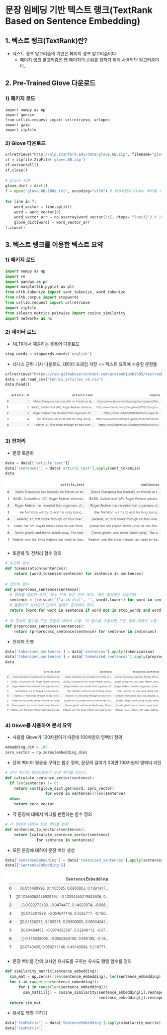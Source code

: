 # 문장 임베딩 기반 텍스트 랭크(TextRank Based on Sentence Embedding)



## 1. 텍스트 랭크(TextRank)란?

- 텍스트 랭크 알고리즘의 기반은 페이지 랭크 알고리즘이다.
  - 페이지 랭크 알고리즘은 웹 페이지의 순위를 정하기 위해 사용되던 알고리즘이다.



## 2. Pre-Trained Glove 다운로드

### 1) 패키지 로드

```
import numpy as np
import gensim
from urllib.request import urlretrieve, urlopen
import gzip
import zipfile
```



### 2) Glove 다운로드

```python
urlretrieve("http://nlp.stanford.edu/data/glove.6B.zip", filename="glove.6B.zip")
zf = zipfile.ZipFile('glove.6B.zip')
zf.extractall() 
zf.close()

# glove 사전
glove_dict = dict()
f = open('glove.6B.100d.txt', encoding="utf8") # 100차원의 GloVe 벡터를 사용

for line in f:
    word_vector = line.split()
    word = word_vector[0]
    word_vector_arr = np.asarray(word_vector[1:], dtype='float32') # 100개의 값을 가지는 array로 변환
    glove_dict[word] = word_vector_arr
f.close()
```



## 3. 텍스트 랭크를 이용한 텍스트 요약



### 1) 패키지 로드

```python
import numpy as np
import re
import pandas as pd
import matplotlib.pyplot as plt
from nltk.tokenize import sent_tokenize, word_tokenize
from nltk.corpus import stopwords
from urllib.request import urlretrieve
import zipfile
from sklearn.metrics.pairwise import cosine_similarity
import networkx as nx
```



### 2) 데이터 로드

- NLTK에서 제공하는 불용어 다운로드

```python
stop_words = stopwords.words('english')
```

- 테니스 관련 기사 다운로드, 데이터 프레임 저장 => 텍스트 요약에 사용할 문장들

```python
urlretrieve("https://raw.githubusercontent.com/prateekjoshi565/textrank_text_summarization/master/tennis_articles_v4.csv", filename="tennis_articles_v4.csv")
data = pd.read_csv("tennis_articles_v4.csv")
data.head()
```

![image-20220615114345200](TextRank_Based_Doc_Summary.assets/image-20220615114345200.png)



### 3) 전처리

- 문장 토큰화

```python
data = data[['article_text']]
data['sentences'] = data['article_text'].apply(sent_tokenize)
data
```

![image-20220615114454362](TextRank_Based_Doc_Summary.assets/image-20220615114454362.png)



- 토큰화 및 전처리 함수 정의

```python
# 토큰화 함수
def tokenization(sentences):
    return [word_tokenize(sentence) for sentence in sentences]

# 전처리 함수
def preprocess_sentence(sentence):
  # 영어를 제외한 숫자, 특수 문자 등은 전부 제거. 모든 알파벳은 소문자화
  sentence = [re.sub(r'[^a-zA-z\s]', '', word).lower() for word in sentence]
  # 불용어가 아니면서 단어가 실제로 존재해야 한다.
  return [word for word in sentence if word not in stop_words and word]

# 위 전처리 함수를 모든 문장에 대해서 수행. 이 함수를 호출하면 모든 행에 대해서 수행.
def preprocess_sentences(sentences):
    return [preprocess_sentence(sentence) for sentence in sentences]
```



- 전처리 진행

```python
data['tokenized_sentences'] = data['sentences'].apply(tokenization)
data['tokenized_sentences'] = data['tokenized_sentences'].apply(preprocess_sentences)
data
```

![image-20220615114534612](TextRank_Based_Doc_Summary.assets/image-20220615114534612.png)



### 4) Glove를 사용하여 문서 요약

- 사용할 Glove가 100차원이기 때문에 100차원의 영벡터 정의

```python
embedding_dim = 100
zero_vector = np.zeros(embedding_dim)
```



- 단어 벡터의 평균을 구하는 함수 정의, 문장의 길이가 0이면 100차원의 영벡터 리턴

```python
# 단어 벡터의 평균으로부터 문장 벡터를 얻는다.
def calculate_sentence_vector(sentence):
  if len(sentence) != 0:
    return sum([glove_dict.get(word, zero_vector) 
                  for word in sentence])/len(sentence)
  else:
    return zero_vector
```



- 각 문장에 대해서 벡터를 반환하는 함수 정의

```python
# 각 문장에 대해서 문장 벡터를 반환
def sentences_to_vectors(sentences):
    return [calculate_sentence_vector(sentence) 
              for sentence in sentences]
```



- 모든 문장에 대하여 문장 벡터 생성

```python
data['SentenceEmbedding'] = data['tokenized_sentences'].apply(sentences_to_vectors)
data[['SentenceEmbedding']]
```

![image-20220615114748722](TextRank_Based_Doc_Summary.assets/image-20220615114748722.png)



- 문장 벡터들 간의 코사인 유사도를 구하는 유사도 행렬 함수를 정의

```python
def similarity_matrix(sentence_embedding):
  sim_mat = np.zeros([len(sentence_embedding), len(sentence_embedding)])
  for i in range(len(sentence_embedding)):
      for j in range(len(sentence_embedding)):
        sim_mat[i][j] = cosine_similarity(sentence_embedding[i].reshape(1, embedding_dim),
                                          sentence_embedding[j].reshape(1, embedding_dim))[0,0]
  return sim_mat
```



- 유사도 행렬 구하기

```python
data['SimMatrix'] = data['SentenceEmbedding'].apply(similarity_matrix)
data['SimMatrix']
```

